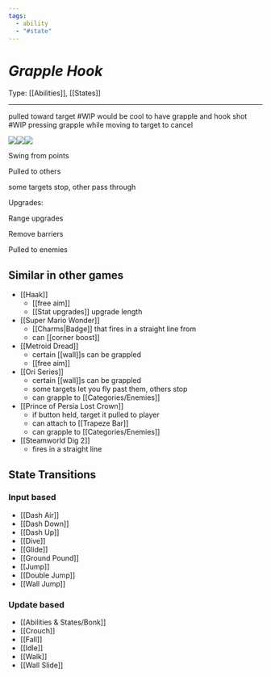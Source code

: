 ```yaml
---
tags:
  - ability
  - "#state"
---
```

# _Grapple Hook_

Type: [[Abilities]], [[States]]

----


pulled toward target
#WIP would be cool to have grapple and hook shot
#WIP pressing grapple while moving to target to cancel

![](https://lh7-us.googleusercontent.com/ND6uL6_OZBUEZX_USjwBxC7fuqt-joEpVCNMzWQ8rc8OzYW4JX_S1AKNGDMN-lJbxf65pyXdgPnfKqdbpGx4kJpL8G3LDDJ0FjpvmXviLCRcvkiYh_K_AFwUcS4fVIODPb5JwrN-Ui54P5HvtGCl5Vs)![](https://lh7-us.googleusercontent.com/bfL4cSyWbUeBjO2uPkW63NTy4ZMznCm1YfNq0Qg7YnHMMtMRR7WOY7zeeJeWj4HrWcSRSjLE-0XOhMDINxkPBr-P-yf_VUWjC9CrArEerMq_7CFXX2ROlFLwKnlgIe7Xi2YfoPfH54-sPJFzHPNvy3E)![](https://lh7-us.googleusercontent.com/_BkMmAwDHM1FluOWC-n4sHtblIodnSlnhoZgnd84ICFOrU0R6tdI3oBGmSWdtAIG3idnHi8AkNkI63ct3TKgltJZIvc6y74zOxdDKVw2YYM_UGj7CJmfytAlmouAyAGptJcgRd1XjcsQJe1ExAVDEYY)

Swing from points

Pulled to others

some targets stop, other pass through

Upgrades:

Range upgrades

Remove barriers

Pulled to enemies




## Similar in other games

* [[Haak]]
	* [[free aim]]
	* [[Stat upgrades]] upgrade length
* [[Super Mario Wonder]]
	* [[Charms|Badge]] that fires in a straight line from
	* can [[corner boost]]
* [[Metroid Dread]]
	* certain [[wall]]s can be grappled
	* [[free aim]]
* [[Ori Series]]
	* certain [[wall]]s can be grappled
	* some targets let you fly past them, others stop 
	* can grapple to [[Categories/Enemies]]
* [[Prince of Persia Lost Crown]]
	* if button held, target it pulled to player
	* can attach to [[Trapeze Bar]]
	* can grapple to [[Categories/Enemies]]
* [[Steamworld Dig 2]]
	* fires in a straight line


## State Transitions

### Input based

* [[Dash Air]]
* [[Dash Down]]
* [[Dash Up]]
* [[Dive]]
* [[Glide]]
* [[Ground Pound]]
* [[Jump]]
* [[Double Jump]]
* [[Wall Jump]]

### Update based

* [[Abilities & States/Bonk]]
* [[Crouch]]
* [[Fall]]
* [[Idle]]
* [[Walk]]
* [[Wall Slide]]
